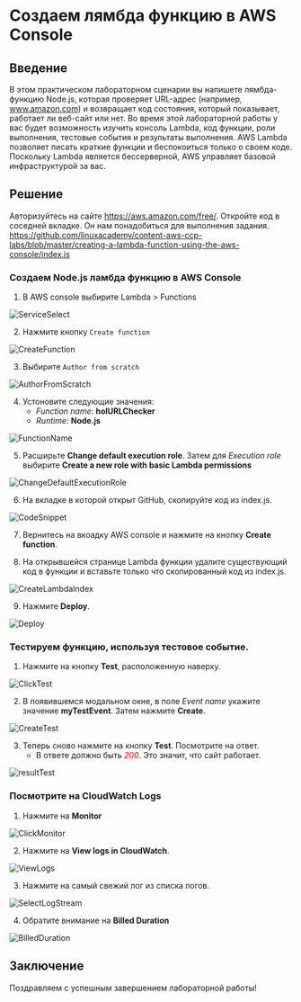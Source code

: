 # Создаем лямбда функцию в AWS Console

## Введение
В этом практическом лабораторном сценарии вы напишете лямбда-функцию Node.js, которая проверяет URL-адрес (например, www.amazon.com) и возвращает код состояния, который показывает, работает ли веб-сайт или нет. Во время этой лабораторной работы у вас будет возможность изучить консоль Lambda, код функции, роли выполнения, тестовые события и результаты выполнения. AWS Lambda позволяет писать краткие функции и беспокоиться только о своем коде. Поскольку Lambda является бессерверной, AWS управляет базовой инфраструктурой за вас. 

## Решение
Авторизуйтесь на сайте https://aws.amazon.com/free/. 
Откройте код в соседней вкладке. Он нам понадобиться для выполнения задания. https://github.com/linuxacademy/content-aws-ccp-labs/blob/master/creating-a-lambda-function-using-the-aws-console/index.js

### Создаем Node.js ламбда функцию в AWS Console
1. В AWS console выбирите Lambda > Functions

![ServiceSelect](./img/ServiceSelect.jpg)

2. Нажмите кнопку `Create function`

![CreateFunction](./img/CreateFunction.jpg)

3. Выбирите `Author from scratch`

![AuthorFromScratch](./img/AuthorFromScratch.jpg)

4. Устоновите следующие значения:
    - _Function name_: **holURLChecker**
    - _Runtime_: **Node.js**

![FunctionName](./img/FunctionName.jpg)

5. Расширьте **Change default execution role**. Затем для _Execution role_ выбирите **Create a new role with basic Lambda permissions**

![ChangeDefaultExecutionRole](./img/ChangeDefaultExecutionRole.jpg)

6. На вкладке в которой открыт GitHub, скопируйте код из index.js.

![CodeSnippet](./img/CodeSnippet.jpg)

7. Вернитесь на вкоадку AWS console и нажмите на кнопку **Create function**.

8. На открывшейся странице Lambda функции удалите существующий код в функции и вставьте только что скопированный код из index.js.

![CreateLambdaIndex](./img/CreateLambdaIndex.jpg)

9. Нажмите **Deploy**. 

![Deploy](./img/Deploy.jpg)

### Тестируем функцию, используя тестовое событие.
1. Нажмите на кнопку **Test**, расположенную наверху.

![ClickTest](./img/ClickTest.jpg)

2. В появившемся модальном окне, в поле _Event name_ укажите значение **myTestEvent**. Затем нажмите **Create**.

![CreateTest](./img/CreateTest.jpg)

3. Теперь сново нажмите на кнопку **Test**. Посмотрите на ответ. 
    - В ответе должно быть <span style="color:red" style="font-weight: bold">*200*</span>. Это значит, что сайт работает.

![resultTest](./img/resultTest.jpg)

### Посмотрите на CloudWatch Logs

1. Нажмите на **Monitor**

![ClickMonitor](./img/ClickMonitor.jpg)

2. Нажмите на **View logs in CloudWatch**.

![ViewLogs](./img/ViewLogs.jpg)

3. Нажмите на самый свежий лог из списка логов. 

![SelectLogStream](./img/SelectLogStream.jpg)

4. Обратите внимание на **Billed Duration**

![BilledDuration](./img/BilledDuration.jpg)

## Заключение
Поздравляем с успешным завершением лабораторной работы!
